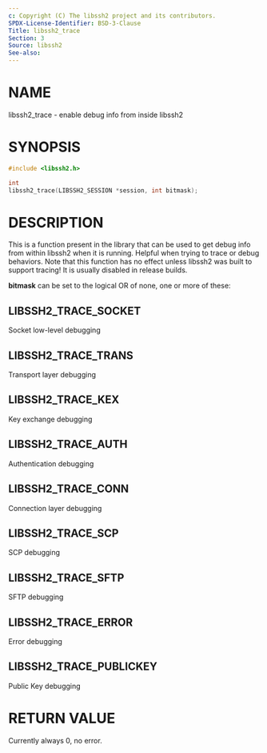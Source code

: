 ```yaml
---
c: Copyright (C) The libssh2 project and its contributors.
SPDX-License-Identifier: BSD-3-Clause
Title: libssh2_trace
Section: 3
Source: libssh2
See-also:
---
```


# NAME

libssh2_trace - enable debug info from inside libssh2

# SYNOPSIS

~~~c
#include <libssh2.h>

int
libssh2_trace(LIBSSH2_SESSION *session, int bitmask);
~~~

# DESCRIPTION

This is a function present in the library that can be used to get debug info
from within libssh2 when it is running. Helpful when trying to trace or debug
behaviors. Note that this function has no effect unless libssh2 was built to
support tracing! It is usually disabled in release builds.

**bitmask** can be set to the logical OR of none, one or more of these:

## LIBSSH2_TRACE_SOCKET

Socket low-level debugging

## LIBSSH2_TRACE_TRANS

Transport layer debugging

## LIBSSH2_TRACE_KEX

Key exchange debugging

## LIBSSH2_TRACE_AUTH

Authentication debugging

## LIBSSH2_TRACE_CONN

Connection layer debugging

## LIBSSH2_TRACE_SCP

SCP debugging

## LIBSSH2_TRACE_SFTP

SFTP debugging

## LIBSSH2_TRACE_ERROR

Error debugging

## LIBSSH2_TRACE_PUBLICKEY

Public Key debugging

# RETURN VALUE

Currently always 0, no error.
